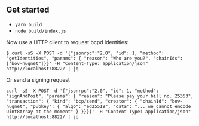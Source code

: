 ## Get started

- `yarn build`
- `node build/index.js`

Now use a HTTP client to request bcpd identities:

```
$ curl -sS -X POST -d '{"jsonrpc":"2.0", "id": 1, "method": "getIdentities", "params": { "reason": "Who are you?", "chainIds": ["bov-hugnet"]}}' -H "Content-Type: application/json" http://localhost:8822/ | jq
```

Or send a signing request

```
curl -sS -X POST -d '{"jsonrpc":"2.0", "id": 1, "method": "signAndPost", "params": { "reason": "Please pay your bill no. 25353", "transaction": { "kind": "bcp/send", "creator": { "chainId": "bov-hugnet", "pubkey": { "algo": "ed25519", "data": "... we cannot encode Uint8Array at the moment" } }}}}' -H "Content-Type: application/json" http://localhost:8822/ | jq
```
